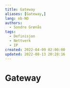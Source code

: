 ```yaml
---
title: Gateway
aliases: [Gateway,]
lang: nb-NO
authors:
  - Sondre Grønås
tags:
  - Definisjon
  - Nettverk
  - IP
created: 2022-04-09 02:00:00
updated: 2022-08-13 20:28:16
---
```

# Gateway
